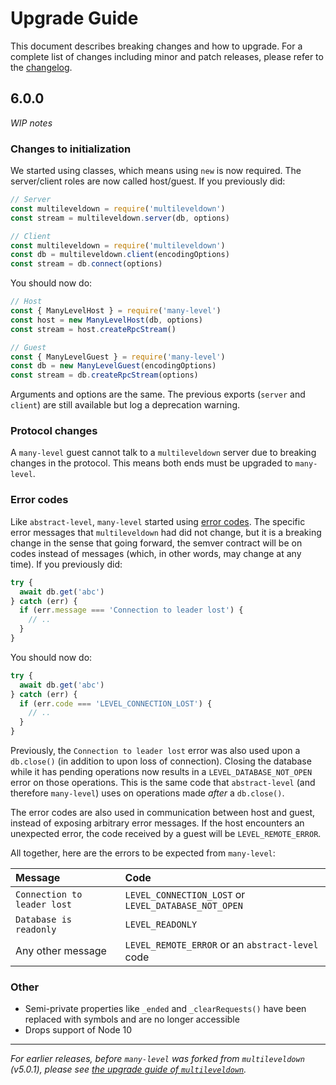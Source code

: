 # Upgrade Guide

This document describes breaking changes and how to upgrade. For a complete list of changes including minor and patch releases, please refer to the [changelog](CHANGELOG.md).

## 6.0.0

_WIP notes_

### Changes to initialization

We started using classes, which means using `new` is now required. The server/client roles are now called host/guest. If you previously did:

```js
// Server
const multileveldown = require('multileveldown')
const stream = multileveldown.server(db, options)

// Client
const multileveldown = require('multileveldown')
const db = multileveldown.client(encodingOptions)
const stream = db.connect(options)
```

You should now do:

```js
// Host
const { ManyLevelHost } = require('many-level')
const host = new ManyLevelHost(db, options)
const stream = host.createRpcStream()

// Guest
const { ManyLevelGuest } = require('many-level')
const db = new ManyLevelGuest(encodingOptions)
const stream = db.createRpcStream(options)
```

Arguments and options are the same. The previous exports (`server` and `client`) are still available but log a deprecation warning.

### Protocol changes

A `many-level` guest cannot talk to a `multileveldown` server due to breaking changes in the protocol. This means both ends must be upgraded to `many-level`.

### Error codes

Like `abstract-level`, `many-level` started using [error codes](https://github.com/Level/abstract-level#errors). The specific error messages that `multileveldown` had did not change, but it is a breaking change in the sense that going forward, the semver contract will be on codes instead of messages (which, in other words, may change at any time). If you previously did:

```js
try {
  await db.get('abc')
} catch (err) {
  if (err.message === 'Connection to leader lost') {
    // ..
  }
}
```

You should now do:

```js
try {
  await db.get('abc')
} catch (err) {
  if (err.code === 'LEVEL_CONNECTION_LOST') {
    // ..
  }
}
```

Previously, the `Connection to leader lost` error was also used upon a `db.close()` (in addition to upon loss of connection). Closing the database while it has pending operations now results in a `LEVEL_DATABASE_NOT_OPEN` error on those operations. This is the same code that `abstract-level` (and therefore `many-level`) uses on operations made _after_ a `db.close()`.

The error codes are also used in communication between host and guest, instead of exposing arbitrary error messages. If the host encounters an unexpected error, the code received by a guest will be `LEVEL_REMOTE_ERROR`.

All together, here are the errors to be expected from `many-level`:

| Message                     | Code                                                 |
|:----------------------------|:-----------------------------------------------------|
| `Connection to leader lost` | `LEVEL_CONNECTION_LOST` or `LEVEL_DATABASE_NOT_OPEN` |
| `Database is readonly`      | `LEVEL_READONLY`                                     |
| Any other message           | `LEVEL_REMOTE_ERROR` or an `abstract-level` code     |

### Other

- Semi-private properties like `_ended` and `_clearRequests()` have been replaced with symbols and are no longer accessible
- Drops support of Node 10

---

_For earlier releases, before `many-level` was forked from `multileveldown` (v5.0.1), please see [the upgrade guide of `multileveldown`](https://github.com/Level/multileveldown/blob/HEAD/UPGRADING.md)._
